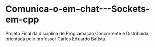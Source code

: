 # Comunica-o-em-chat---Sockets-em-cpp
Projeto Final da disciplina de Programação Concorrente e Distribuída, orientada pelo professor Carlos Eduardo Batista.
